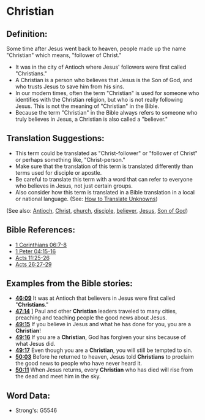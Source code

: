 # Christian #

## Definition: ##

Some time after Jesus went back to heaven, people made up the name "Christian" which means, "follower of Christ."

* It was in the city of Antioch where Jesus' followers were first called "Christians."
* A Christian is a person who believes that Jesus is the Son of God, and who trusts Jesus to save him from his sins.
* In our modern times, often the term "Christian" is used for someone who identifies with the Christian religion, but who is not really following Jesus. This is not the meaning of "Christian" in the Bible.
* Because the term "Christian" in the Bible always refers to someone who truly believes in Jesus, a Christian is also called a "believer."

## Translation Suggestions: ##

* This term could be translated as "Christ-follower" or "follower of Christ" or perhaps something like, "Christ-person."
* Make sure that the translation of this term is translated differently than terms used for disciple or apostle.
* Be careful to translate this term with a word that can refer to everyone who believes in Jesus, not just certain groups.
* Also consider how this term is translated in a Bible translation in a local or national language. (See: [How to Translate Unknowns](rc://en/ta/man/translate/translate-unknown))

(See also: [Antioch](../other/antioch.md), [Christ](../kt/christ.md), [church](../kt/church.md), [disciple](../kt/disciple.md), [believer](../kt/believer.md), [Jesus](../kt/jesus.md), [Son of God](../kt/sonofgod.md))

## Bible References: ##

* [1 Corinthians 06:7-8](rc://en/tn/help/1co/06/07)
* [1 Peter 04:15-16](rc://en/tn/help/1pe/04/15)
* [Acts 11:25-26](rc://en/tn/help/act/11/25)
* [Acts 26:27-29](rc://en/tn/help/act/26/27)

## Examples from the Bible stories: ##

* __[46:09](rc://en/tn/help/obs/46/09)__ It was at Antioch that believers in Jesus were first called "__Christians__."
* __[47:14](rc://en/tn/help/obs/47/14)__ ] Paul and other __Christian__  leaders traveled to many cities, preaching and teaching people the good news about Jesus.
* __[49:15](rc://en/tn/help/obs/49/15)__ If you believe in Jesus and what he has done for you, you are a __Christian__!
* __[49:16](rc://en/tn/help/obs/49/16)__ If you are a __Christian__, God has forgiven your sins because of what Jesus did.
* __[49:17](rc://en/tn/help/obs/49/17)__ Even though you are a __Christian__, you will still be tempted to sin.
* __[50:03](rc://en/tn/help/obs/50/03)__ Before he returned to heaven, Jesus told __Christians__  to proclaim the good news to people who have never heard it.
* __[50:11](rc://en/tn/help/obs/50/11)__ When Jesus returns, every __Christian__  who has died will rise from the dead and meet him in the sky.

## Word Data: ##

* Strong's: G5546

